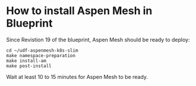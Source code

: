 # How to install Aspen Mesh in Blueprint

Since Revistion 19 of the blueprint, Aspen Mesh should be ready to deploy:
```
cd ~/udf-aspenmesh-k8s-slim
make namespace-preparation
make install-am
make post-install
```

Wait at least 10 to 15 minutes for Aspen Mesh to be ready.